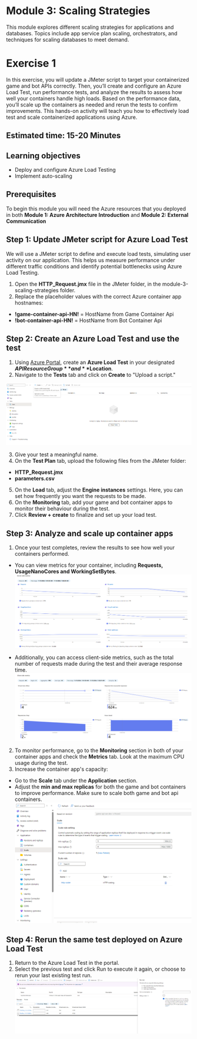 # Module 3: Scaling Strategies
This module explores different scaling strategies for applications and databases. Topics include app service plan scaling, orchestrators, and techniques for scaling databases to meet demand.

# Exercise 1
In this exercise, you will update a JMeter script to target your containerized game and bot APIs correctly. Then, you’ll create and configure an Azure Load Test, run performance tests, and analyze the results to assess how well your containers handle high loads. Based on the performance data, you’ll scale up the containers as needed and rerun the tests to confirm improvements. This hands-on activity will teach you how to effectively load test and scale containerized applications using Azure.

## Estimated time: 15-20 Minutes

## Learning objectives
   - Deploy and configure Azure Load Testing
   - Implement auto-scaling
   
## Prerequisites
To begin this module you will need the Azure resources that you deployed in both **Module 1: Azure Architecture Introduction** and **Module 2: External Communication**

## Step 1: Update JMeter script for Azure Load Test
We will use a JMeter script to define and execute load tests, simulating user activity on our application. This helps us measure performance under different traffic conditions and identify potential bottlenecks using Azure Load Testing.

 1. Open the **HTTP_Request.jmx** file in the JMeter folder, in the module-3-scaling-strategies folder.
 2. Replace the placeholder values with the correct Azure container app hostnames:
   - **!game-container-api-HN!** = HostName from Game Container Api
   - **!bot-container-api-HN!** = HostName from Bot Container Api

## Step 2: Create an Azure Load Test and use the test
 1. Using [Azure Portal](https://portal.azure.com/), create an **Azure Load Test** in your designated **$APIResourceGroup** and **$Location**.
 2. Navigate to the **Tests** tab and click on **Create** to "Upload a script."

![](../module-3-scaling-strategies/images/image1.png)

 3. Give your test a meaningful name.
 4. On the **Test Plan** tab, upload the following files from the JMeter folder:
   - **HTTP_Request.jmx**
   - **parameters.csv**
 5. On the **Load** tab, adjust the **Engine instances** settings. Here, you can set how frequently you want the requests to be made.
 6. On the **Monitoring** tab, add your game and bot container apps to monitor their behaviour during the test.
 7. Click **Review + create** to finalize and set up your load test.


## Step 3: Analyze and scale up container apps
 1. Once your test completes, review the results to see how well your containers performed.
- You can view metrics for your container, including **Requests, UsageNanoCores and WorkingSetBytes**.
 ![](../module-3-scaling-strategies/images/image4.png)

- Additionally, you can access client-side metrics, such as the total number of requests made during the test and their average response time.
 ![](../module-3-scaling-strategies/images/image5.png)

 2. To monitor performance, go to the **Monitoring** section in both of your container apps and check the **Metrics** tab. Look at the maximum CPU usage during the test.
 3. Increase the container app's capacity:
   - Go to the **Scale** tab under the **Application** section.
   - Adjust the **min and max replicas** for both the game and bot containers to improve performance. Make sure to scale both game and bot api containers.
![](../module-3-scaling-strategies/images/image2.png)

## Step 4: Rerun the same test deployed on Azure Load Test
 1. Return to the Azure Load Test in the portal.
 2. Select the previous test and click Run to execute it again, or choose to rerun your last existing test run.
![](../module-3-scaling-strategies/images/image3.png)
